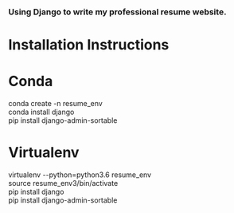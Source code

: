 ### Using Django to write my professional resume website.

# Installation Instructions
  
# Conda
conda create -n resume_env  
conda install django  
pip install django-admin-sortable  

# Virtualenv
virtualenv --python=python3.6 resume_env  
source resume_env3/bin/activate  
pip install django  
pip install django-admin-sortable 
